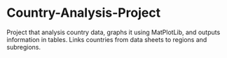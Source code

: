 # Country-Analysis-Project

Project that analysis country data, graphs it using MatPlotLib, and outputs information in tables. Links countries from data sheets to regions and subregions.
